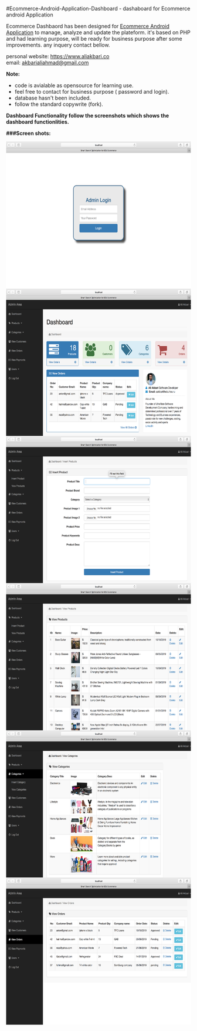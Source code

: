 #Ecommerce-Android-Application-Dashboard    - dashaboard for Ecommerce android Application

Ecommerce Dashbaord has been designed for [Ecommerce Android Application](https://github.com/Akbari300/Complete-Ecommerce-Android-Application-.git) to manage, analyze and update the plateform. it's based on PHP and had learning purpose, will be ready for business purpose after some improvements. any inquery contact bellow. 


personal website: https://www.aliakbari.co <br/>
email:  akbarialiahmad@gmail.com

<b>Note:</b>
- code is avialable as opensource for learning use. 
- feel free to contact for business purpose ( password and login). 
- database hasn't been included. 
- follow the standard copywrite (fork).

<b>Dashboard Functionality<b>
follow the screenshots which shows the dashboard functionlities.







###Screen shots: 

<a href="url"><img src="https://github.com/Akbari300/Ecommerce-Android-Application-Dashboard/blob/master/screenshots/first.png" align="left" height="400" width="600" ></a>

<a href="url"><img src="https://github.com/Akbari300/Ecommerce-Android-Application-Dashboard/blob/master/screenshots/second.png" align="left" height="400" width="600" ></a>

<a href="url"><img src="https://github.com/Akbari300/Ecommerce-Android-Application-Dashboard/blob/master/screenshots/third.png" align="left" height="400" width="600" ></a>


<a href="url"><img src="https://github.com/Akbari300/Ecommerce-Android-Application-Dashboard/blob/master/screenshots/fourth.png" align="left" height="400" width="600" ></a>

<a href="url"><img src="https://github.com/Akbari300/Ecommerce-Android-Application-Dashboard/blob/master/screenshots/sixth.png" align="left" height="400" width="600" ></a>

<a href="url"><img src="https://github.com/Akbari300/Ecommerce-Android-Application-Dashboard/blob/master/screenshots/seventh.png" align="left" height="400" width="600" ></a>
